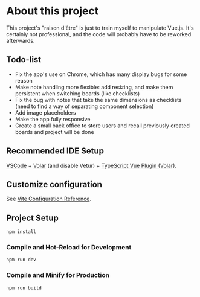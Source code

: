 # About this project

This project's "raison d'être" is just to train myself to manipulate Vue.js. It's certainly not professional, and the code will probably have to be reworked afterwards.

## Todo-list

- Fix the app's use on Chrome, which has many display bugs for some reason
- Make note handling more flexible: add resizing, and make them persistent when switching boards (like checklists)
- Fix the bug with notes that take the same dimensions as checklists (need to find a way of separating component selection)
- Add image placeholders
- Make the app fully responsive
- Create a small back office to store users and recall previously created boards and project will be done 

## Recommended IDE Setup

[VSCode](https://code.visualstudio.com/) + [Volar](https://marketplace.visualstudio.com/items?itemName=Vue.volar) (and disable Vetur) + [TypeScript Vue Plugin (Volar)](https://marketplace.visualstudio.com/items?itemName=Vue.vscode-typescript-vue-plugin).

## Customize configuration

See [Vite Configuration Reference](https://vitejs.dev/config/).

## Project Setup

```sh
npm install
```

### Compile and Hot-Reload for Development

```sh
npm run dev
```

### Compile and Minify for Production

```sh
npm run build
```
